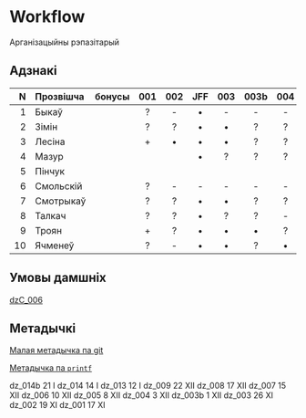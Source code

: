 # Workflow

Арганізацыйны рэпазітарый

## Адзнакі

|N  |Прозвішча         |бонусы|001|002|JFF|003|003b|004|005|006|007|008|009|013|014|014b|015|
|--:|:-----------------|:----:|:-:|:-:|:-:|:-:|:--:|:-:|:-:|:-:|:-:|:-:|:-:|:-:|:-:|:--:|:-:|
|1  |Быкаў             |      |?  |-  |•  |-  |-   |-  |   |-  |   |   |   |   |   |    |   |
|2  |Зімін             |      |?  |?  |•  |•  |?   |?  |   |?  |   |   |   |   |   |    |   |
|3  |Лесіна            |      |+  |•  |•  |•  |?   |?  |   |•  |   |   |   |   |   |    |   |
|4  |Мазур             |      |   |   |•  |?  |?   |?  |   |?  |   |   |   |   |   |    |   |
|5  |Пінчук            |      |   |   |   |   |    |   |   |   |   |   |   |   |   |    |   |
|6  |Смольскій         |      |?  |-  |-  |-  |-   |-  |   |-  |   |   |   |   |   |    |   |
|7  |Смотрыкаў         |      |?  |?  |•  |•  |?   |?  |   |   |   |   |   |   |   |    |   |
|8  |Талкач            |      |?  |?  |•  |?  |?   |-  |   |   |   |   |   |   |   |    |   |
|9  |Троян             |      |+  |?  |•  |•  |•   |?  |•  |•  |   |   |   |   |   |    |   |
|10 |Ячменеў           |      |?  |-  |•  |•  |?   |•  |   |   |   |   |   |   |   |    |   |

## Умовы дамшніх

[dzC_006](https://github.com/itstepP1102014/Workflow/releases/download/dzC_006/dzC_006.pdf)

## Метадычкі

[Малая метадычка па git](https://github.com/itstepP1102014/Workflow/releases/download/aboutGit/AboutGit.pdf)

[Метадычка па `printf`](https://github.com/itstepP1102014/Workflow/releases/download/output/Output.pdf)

dz_014b 21 I
dz_014  14 I
dz_013 12 I
dz_009 22 XII
dz_008 17 XII
dz_007 15 XII
dz_006 10 XII
dz_005 8 XII
dz_004 3 XII
dz_003b 1 XII
dz_003 26 XI
dz_002 19 XI
dz_001 17 XI
